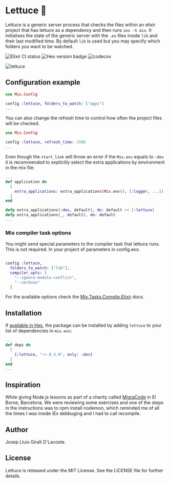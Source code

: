 # Lettuce 🥬

<!-- MDOC -->

Lettuce is a generic server process that checks the files within an elixir
project that has lettuce as a dependency and then runs `iex -S mix`. It
initialises the state of the generic server with the `.ex` files inside `lib`
and their last modified time. By default `lib` is used but you may specify which
folders you want to be watched.

![Elixir CI status](https://github.com/gilacost/lettuce/workflows/Elixir%20CI/badge.svg)
![Hex version badge](https://img.shields.io/hexpm/v/lettuce.svg)
![codecov](https://codecov.io/gh/gilacost/lettuce/branch/master/graph/badge.svg)

![lettuce](https://github.com/gilacost/lettuce/blob/master/priv/lettuce.jpg?raw=true)

## Configuration example

```elixir
use Mix.Config

config :lettuce, folders_to_watch: ["apps"]
...
```

You can also change the refresh time to control how often the project files
will be checked.

```elixir
use Mix.Config

config :lettuce, refresh_time: 1500
...

```

Even though the `start_link` will throw an error if the `Mix.env` equals to
`:dev` it is recommended to explicitly select the extra applications by
environment in the mix file.

```elixir
...
def application do
  [
    extra_applications: extra_applications(Mix.env(), [:logger, ...])
  ]
end

defp extra_applications(:dev, default), do: default ++ [:lettuce]
defp extra_applications(_, default), do: default
...
```

### Mix compiler task options

You might send special parameters to the compiler task that lettuce runs. This
is not required. In your project of parameters in config.exs:

```elixir

config :lettuce,
  folders_to_watch: ["lib"],
  compiler_opts: [
    "--ignore-module-conflict",
    "--verbose"
  ]
```

For the available options check the [Mix.Tasks.Compile.Elixir](https://github.com/elixir-lang/elixir/blob/v1.1.1/lib/mix/lib/mix/tasks/compile.elixir.ex#L1) docs.

<!-- MDOC -->

## Installation

If [available in Hex](https://hex.pm/docs/publish), the package can be installed
by adding `lettuce` to your list of dependencies in `mix.exs`:

```elixir
...
def deps do
  [
    {:lettuce, "~> 0.3.0", only: :dev}
  ]
end
...
```

## Inspiration

While giving Node.js lessons as part of a charity called [MigraCode](https://migracode.eu/)
in El Borne, Barcelona. We were reviewing some exercises and one of the steps in
the instructions was to npm install nodemon, which reminded me of all the times
I was inside IEx debbuging and I had to call recompile.

## Author

Josep Lluis Giralt D'Lacoste.

## License

Lettuce is released under the MIT License. See the LICENSE file for further
details.
